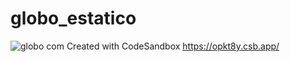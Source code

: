 # globo_estatico
![globo com](https://user-images.githubusercontent.com/88720426/211108190-33532c4e-1804-4a0d-9b73-54005ec13169.png)
Created with CodeSandbox
https://opkt8y.csb.app/
